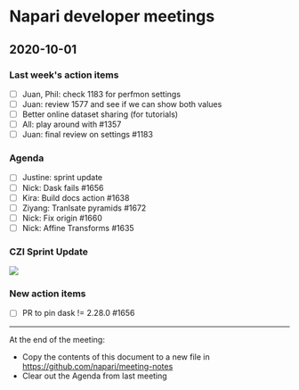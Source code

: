 # Napari developer meetings

## 2020-10-01

### Last week's action items
- [ ] Juan, Phil: check 1183 for perfmon settings
- [ ] Juan: review 1577 and see if we can show both values
- [ ] Better online dataset sharing (for tutorials)
- [ ] All: play around with #1357
- [ ] Juan: final review on settings #1183

### Agenda
- [ ] Justine: sprint update
- [ ] Nick: Dask fails #1656
- [ ] Kira: Build docs action #1638
- [ ] Ziyang: Tranlsate pyramids #1672
- [ ] Nick: Fix origin #1660
- [ ] Nick: Affine Transforms #1635

### CZI Sprint Update

![](https://i.imgur.com/ZymJz5H.png)




### New action items
- [ ] PR to pin dask != 2.28.0 #1656

------

At the end of the meeting:
- Copy the contents of this document to a new file in https://github.com/napari/meeting-notes
- Clear out the Agenda from last meeting
